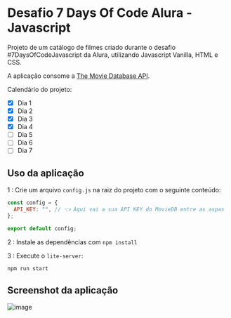 # Desafio 7 Days Of Code Alura - Javascript

Projeto de um catálogo de filmes criado durante o desafio #7DaysOfCodeJavascript da Alura, utilizando Javascript Vanilla, HTML e CSS.

A aplicação consome a [The Movie Database API](https://developers.themoviedb.org/3/getting-started/introduction).

Calendário do projeto:

- [x] Dia 1
- [x] Dia 2
- [x] Dia 3
- [x] Dia 4
- [ ] Dia 5
- [ ] Dia 6
- [ ] Dia 7

## Uso da aplicação

1 : Crie um arquivo `config.js` na raiz do projeto com o seguinte conteúdo:

```javascript
const config = {
  API_KEY: "", // 👈 Aqui vai a sua API KEY do MovieDB entre as aspas
};

export default config;
```

2 : Instale as dependências com `npm install`

3 : Execute o `lite-server`:

```bash
npm run start
```

## Screenshot da aplicação

![image](https://user-images.githubusercontent.com/55285816/171071725-4223366c-1f6c-4241-b5a4-b828710f0b84.png)

